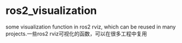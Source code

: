 # ros2_visualization
some visualization function in ros2 rviz, which can be reused in many projects.一些ros2 rviz可视化的函数，可以在很多工程中复用
